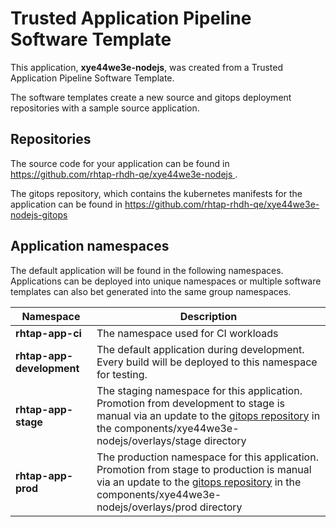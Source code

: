 # Trusted Application Pipeline Software Template

This application, **xye44we3e-nodejs**, was created from a Trusted Application Pipeline Software Template.

The software templates create a new source and gitops deployment repositories with a sample source application. 

## Repositories

The source code for your application can be found in [https://github.com/rhtap-rhdh-qe/xye44we3e-nodejs ](https://github.com/rhtap-rhdh-qe/xye44we3e-nodejs ).
 
The gitops repository, which contains the kubernetes manifests for the application can be found in 
[https://github.com/rhtap-rhdh-qe/xye44we3e-nodejs-gitops ](https://github.com/rhtap-rhdh-qe/xye44we3e-nodejs-gitops ) 

## Application namespaces 

The default application will be found in the following namespaces. Applications can be deployed into unique namespaces or multiple software templates can also bet generated into the same group namespaces.  

|  Namespace   |  Description   |  
| -------- | -------- |
| **rhtap-app-ci** | The namespace used for CI workloads |
| **rhtap-app-development** | The default application during development. Every build will be deployed to this namespace for testing. |
| **rhtap-app-stage** | The staging namespace for this application. Promotion from development to stage is manual via an update to the [gitops repository](https://github.com/rhtap-rhdh-qe/xye44we3e-nodejs-gitops ) in the components/xye44we3e-nodejs/overlays/stage directory |
| **rhtap-app-prod** | The production namespace for this application. Promotion from stage to production is manual via an update to the [gitops repository](https://github.com/rhtap-rhdh-qe/xye44we3e-nodejs-gitops ) in the components/xye44we3e-nodejs/overlays/prod directory |